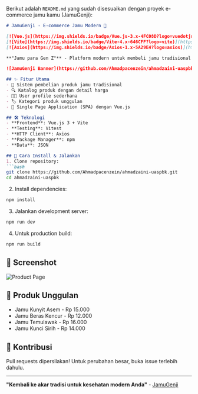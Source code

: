 Berikut adalah `README.md` yang sudah disesuaikan dengan proyek e-commerce jamu kamu (JamuGenji):

```markdown
# JamuGenji - E-commerce Jamu Modern 🍃

[![Vue.js](https://img.shields.io/badge/Vue.js-3.x-4FC08D?logo=vuedotjs)](https://vuejs.org/)
[![Vite](https://img.shields.io/badge/Vite-4.x-646CFF?logo=vite)](https://vitejs.dev/)
[![Axios](https://img.shields.io/badge/Axios-1.x-5A29E4?logo=axios)](https://axios-http.com/)

**"Jamu para Gen Z"** - Platform modern untuk membeli jamu tradisional secara online dengan pengalaman kekinian.

![JamuGenji Banner](https://github.com/Ahmadpacenzein/ahmadzaini-uaspbk/blob/main/image.png?raw=true)

## ✨ Fitur Utama
- 🛒 Sistem pembelian produk jamu tradisional
- 🔍 Katalog produk dengan detail harga
- 🧑‍💻 User profile sederhana
- 🏷️ Kategori produk unggulan
- 🚀 Single Page Application (SPA) dengan Vue.js

## 🛠 Teknologi
- **Frontend**: Vue.js 3 + Vite
- **Testing**: Vitest
- **HTTP Client**: Axios
- **Package Manager**: npm
- **Data**: JSON

## 🚀 Cara Install & Jalankan
1. Clone repository:
```bash
git clone https://github.com/Ahmadpacenzein/ahmadzaini-uaspbk.git
cd ahmadzaini-uaspbk
```

2. Install dependencies:
```bash
npm install
```

3. Jalankan development server:
```bash
npm run dev
```

4. Untuk production build:
```bash
npm run build
```

## 📸 Screenshot
![Product Page](https://github.com/Ahmadpacenzein/ahmadzaini-uaspbk/blob/main/image.png?raw=true)

## 🎯 Produk Unggulan
- Jamu Kunyit Asem - Rp 15.000
- Jamu Beras Kencur - Rp 12.000
- Jamu Temulawak - Rp 16.000
- Jamu Kunci Sirih - Rp 14.000

## 🤝 Kontribusi
Pull requests dipersilakan! Untuk perubahan besar, buka issue terlebih dahulu.

---

**"Kembali ke akar tradisi untuk kesehatan modern Anda"** - [JamuGenji](https://github.com/Ahmadpacenzein/ahmadzaini-uaspbk)
```

